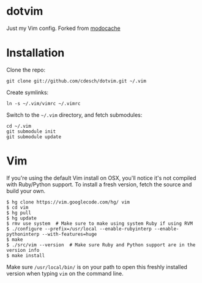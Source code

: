# dotvim

Just my Vim config. Forked from [modocache](https://github.com/modocache/dotvim)

# Installation

Clone the repo:

    git clone git://github.com/cdesch/dotvim.git ~/.vim
		
Create symlinks:

    ln -s ~/.vim/vimrc ~/.vimrc

Switch to the `~/.vim` directory, and fetch submodules:

    cd ~/.vim
    git submodule init
    git submodule update

# Vim

If you're using the default Vim install on OSX, you'll
notice it's not compiled with Ruby/Python support. To
install a fresh version, fetch the source and build your
own.

    $ hg clone https://vim.googlecode.com/hg/ vim
    $ cd vim
    $ hg pull
    $ hg update
    $ rmv use system  # Make sure to make using system Ruby if using RVM
    $ ./configure --prefix=/usr/local --enable-rubyinterp --enable-pythoninterp --with-features=huge
    $ make
    $ ./src/vim --version  # Make sure Ruby and Python support are in the version info
    $ make install

Make sure `/usr/local/bin/` is on your path to open this
freshly installed version when typing `vim` on the command
line.
